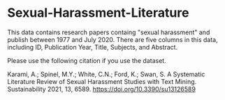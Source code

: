 # Sexual-Harassment-Literature

This data contains research papers containg "sexual harassment" and publish between 1977 and July 2020. There are five columns in this data, including ID, Publication Year, Title, Subjects, and Abstract. 

Please use the following citation if you use the dataset.

Karami, A.; Spinel, M.Y.; White, C.N.; Ford, K.; Swan, S. A Systematic Literature Review of Sexual Harassment Studies with Text Mining. Sustainability 2021, 13, 6589. https://doi.org/10.3390/su13126589
